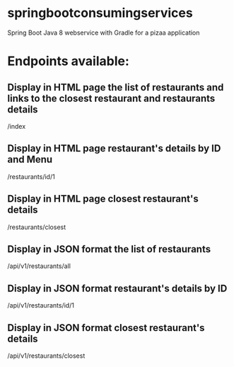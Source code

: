 # springbootconsumingservices
Spring Boot Java 8 webservice with Gradle for a pizaa application

# Endpoints available:

## Display in HTML page the list of restaurants and links to the closest restaurant and restaurants details
/index

## Display in HTML page restaurant's details by ID and Menu
/restaurants/id/1

## Display in HTML page closest restaurant's details
/restaurants/closest

## Display in JSON format the list of restaurants
/api/v1/restaurants/all

## Display in JSON format restaurant's details by ID
/api/v1/restaurants/id/1

## Display in JSON format closest restaurant's details
/api/v1/restaurants/closest
